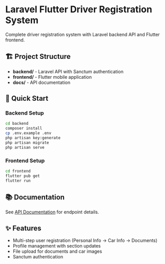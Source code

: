 # Laravel Flutter Driver Registration System

Complete driver registration system with Laravel backend API and Flutter frontend.

## 🏗️ Project Structure
- **backend/** - Laravel API with Sanctum authentication
- **frontend/** - Flutter mobile application  
- **docs/** - API documentation

## 🚀 Quick Start

### Backend Setup
```bash
cd backend
composer install
cp .env.example .env
php artisan key:generate
php artisan migrate
php artisan serve
```

### Frontend Setup
```bash
cd frontend
flutter pub get
flutter run
```

## 📚 Documentation
See [API Documentation](docs/API.md) for endpoint details.

## ✨ Features
- Multi-step user registration (Personal Info → Car Info → Documents)
- Profile management with section updates
- File upload for documents and car images
- Sanctum authentication